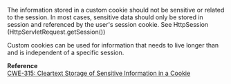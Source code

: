  The information stored in a custom cookie should not be sensitive or related to the session. In most cases, sensitive data should only be stored in session and referenced by the user's session cookie. See HttpSession (HttpServletRequest.getSession())

Custom cookies can be used for information that needs to live longer than and is independent of a specific session.

  

**Reference**  
[CWE-315: Cleartext Storage of Sensitive Information in a Cookie](http://cwe.mitre.org/data/definitions/315.html)

